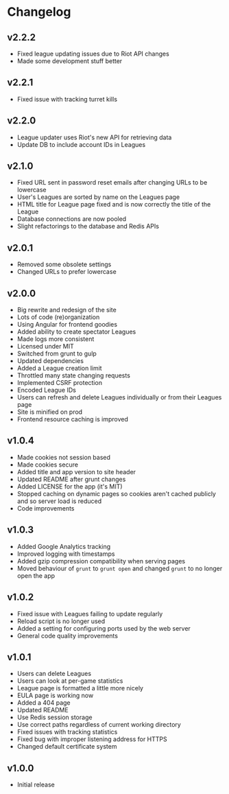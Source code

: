 # Changelog
## v2.2.2
- Fixed league updating issues due to Riot API changes
- Made some development stuff better

## v2.2.1
- Fixed issue with tracking turret kills

## v2.2.0
- League updater uses Riot's new API for retrieving data
- Update DB to include account IDs in Leagues

## v2.1.0
- Fixed URL sent in password reset emails after changing URLs to be lowercase
- User's Leagues are sorted by name on the Leagues page
- HTML title for League page fixed and is now correctly the title of the League
- Database connections are now pooled
- Slight refactorings to the database and Redis APIs

## v2.0.1
- Removed some obsolete settings
- Changed URLs to prefer lowercase

## v2.0.0
- Big rewrite and redesign of the site
- Lots of code (re)organization
- Using Angular for frontend goodies
- Added ability to create spectator Leagues
- Made logs more consistent
- Licensed under MIT
- Switched from grunt to gulp
- Updated dependencies
- Added a League creation limit
- Throttled many state changing requests
- Implemented CSRF protection
- Encoded League IDs
- Users can refresh and delete Leagues individually or from their Leagues page
- Site is minified on prod
- Frontend resource caching is improved

## v1.0.4
- Made cookies not session based
- Made cookies secure
- Added title and app version to site header
- Updated README after grunt changes
- Added LICENSE for the app (it's MIT)
- Stopped caching on dynamic pages so cookies aren't cached publicly and so server load is reduced
- Code improvements

## v1.0.3
- Added Google Analytics tracking
- Improved logging with timestamps
- Added gzip compression compatibility when serving pages
- Moved behaviour of `grunt` to `grunt open` and changed `grunt` to no longer open the app

## v1.0.2
- Fixed issue with Leagues failing to update regularly
- Reload script is no longer used
- Added a setting for configuring ports used by the web server
- General code quality improvements

## v1.0.1
- Users can delete Leagues
- Users can look at per-game statistics
- League page is formatted a little more nicely
- EULA page is working now
- Added a 404 page
- Updated README
- Use Redis session storage
- Use correct paths regardless of current working directory
- Fixed issues with tracking statistics
- Fixed bug with improper listening address for HTTPS
- Changed default certificate system

## v1.0.0
- Initial release
